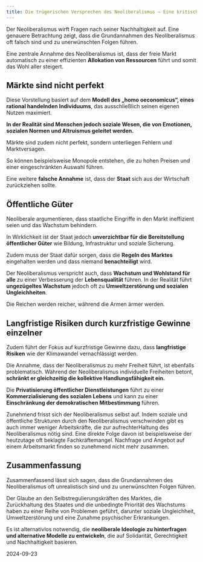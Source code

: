 ```yaml
---
title: Die trügerischen Versprechen des Neoliberalismus — Eine kritische Analyse
---
```

Der Neoliberalismus wirft Fragen nach seiner Nachhaltigkeit auf. Eine genauere Betrachtung zeigt, dass die Grundannahmen des Neoliberalismus oft falsch sind und zu unerwünschten Folgen führen.

Eine zentrale Annahme des Neoliberalismus ist, dass der freie Markt automatisch zu einer effizienten **Allokation von Ressourcen** führt und somit das Wohl aller steigert. 

## Märkte sind nicht perfekt 

Diese Vorstellung basiert auf dem **Modell des „homo oeconomicus“, eines rational handelnden Individuums**, das ausschließlich seinen eigenen Nutzen maximiert. 

**In der Realität sind Menschen jedoch soziale Wesen, die von Emotionen, sozialen Normen und Altruismus geleitet werden.** 

Märkte sind zudem nicht perfekt, sondern unterliegen Fehlern und Marktversagen. 

So können beispielsweise Monopole entstehen, die zu hohen Preisen und einer eingeschränkten Auswahl führen.

Eine weitere **falsche Annahme** ist, dass der **Staat** sich aus der Wirtschaft zurückziehen sollte. 

## Öffentliche Güter

Neoliberale argumentieren, dass staatliche Eingriffe in den Markt ineffizient seien und das Wachstum behindern. 

In Wirklichkeit ist der Staat jedoch **unverzichtbar für die Bereitstellung öffentlicher Güter** wie Bildung, Infrastruktur und soziale Sicherung. 

Zudem muss der Staat dafür sorgen, dass die **Regeln des Marktes** eingehalten werden und dass niemand **benachteiligt** wird.

Der Neoliberalismus verspricht auch, dass **Wachstum und Wohlstand für alle** zu einer Verbesserung der **Lebensqualität** führen. In der Realität führt **ungezügeltes Wachstum** jedoch oft zu **Umweltzerstörung und sozialen Ungleichheiten**. 

Die Reichen werden reicher, während die Armen ärmer werden. 

## Langfristige Risiken durch kurzfristige Gewinne einzelner

Zudem führt der Fokus auf kurzfristige Gewinne dazu, dass **langfristige Risiken** wie der Klimawandel vernachlässigt werden.

Die Annahme, dass der Neoliberalismus zu mehr Freiheit führt, ist ebenfalls problematisch. Während der Neoliberalismus individuelle Freiheiten betont, **schränkt er gleichzeitig die kollektive Handlungsfähigkeit ein.** 

Die **Privatisierung öffentlicher Dienstleistungen** führt zu einer **Kommerzialisierung des sozialen Lebens** und kann zu einer **Einschränkung der demokratischen Mitbestimmung** führen.

Zunehmend frisst sich der Neoliberalismus selbst auf. Indem soziale und öffentliche Strukturen durch den Neoliberalismus verschwinden gibt es auch immer weniger Arbeitskräfte, die zur aufrechterHaltung des Neoliberalismus nötig sind. Eine direkte Folge davon ist beispielsweise der heutzutage oft beklagte Fachkräftemangel. Nachfrage und Angebot auf einem Arbeitsmarkt finden so zunehmend nicht mehr zusammen.

## Zusammenfassung

Zusammenfassend lässt sich sagen, dass die Grundannahmen des Neoliberalismus oft unrealistisch sind und zu unerwünschten Folgen führen. 

Der Glaube an den Selbstregulierungskräften des Marktes, die Zurückhaltung des Staates und die unbedingte Priorität des Wachstums haben zu einer Reihe von Problemen geführt, darunter soziale Ungleichheit, Umweltzerstörung und eine Zunahme psychischer Erkrankungen.

Es ist alternativlos notwendig, die **neoliberale Ideologie zu hinterfragen und alternative Modelle zu entwickeln**, die auf Solidarität, Gerechtigkeit und Nachhaltigkeit basieren.

2024-09-23
